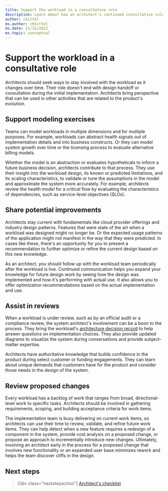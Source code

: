 ```yaml
---
title: Support the workload in a consultative role
description: Learn about how an architect's continued consultative role supports the workload team after product implementation.
author: ckittel
ms.author: chkittel
ms.date: 11/15/2023
ms.topic: conceptual
---
```


# Support the workload in a consultative role

Architects should seek ways to stay involved with the workload as it changes over time. Their role doesn't end with design handoff or consultation during the initial implementation. Architects bring perspective that can be used in other activities that are related to the product's evolution.

## Support modeling exercises

Teams can model workloads in multiple dimensions and for multiple purposes. For example, workloads can abstract health signals out of implementation details and into business constructs. Or they can model system growth over time or the licensing process to evaluate alternative billing models.  

Whether the model is an abstraction or evaluates hypotheticals to inform a future business decision, architects contribute to that process. They use their insight into the workload design, its known or predicted limitations, and its scaling characteristics, to validate or tune the assumptions in the model and approximate the system more accurately. For example, architects review the health model for a critical flow by evaluating the characteristics of dependencies, such as service-level objectives (SLOs).

## Share potential improvements

Architects stay current with fundamentals like cloud provider offerings and industry design patterns. Features that were state of the art when a workload was designed might no longer be. Or the expected usage patterns of the application might not manifest in the way that they were predicted. In cases like these, there's an opportunity for you to present a recommendation to further optimize or refine the current design based on this new knowledge.

As an architect, you should follow up with the workload team periodically after the workload is live. Continued communication helps you expand your knowledge for future design work by seeing how the design was implemented and how it's performing with actual use. It also allows you to offer optimization recommendations based on the actual implementation and use.

## Assist in reviews

When a workload is under review, such as by an official audit or a compliance review, the system architect's involvement can be a boon to the process. They bring the workload's [architecture decision record](./architecture-decision-record.md) to help answer questions on implementation choices. They also provide updated diagrams to visualize the system during conversations and provide subject-matter expertise.

Architects have authoritative knowledge that builds confidence in the product during select customer or funding engagements. They can learn about unique demands that customers have for the product and consider those needs in the design of the system.

## Review proposed changes

Every workload has a backlog of work that ranges from broad, directional-level work to specific tasks. Architects should be involved in gathering requirements, scoping, and building acceptance criteria for work items.

The implementation team is busy delivering on current work items, so architects can use their time to review, validate, and refine future work items. They can help detect when a new feature requires a redesign of a component in the system, provide cost analysis on a proposed change, or propose an approach to incrementally introduce new changes. Ultimately, involving an architect early in the process for a proposed change that involves new functionality or an expanded user base minimizes rework and helps the team discover cliffs in the design.

## Next steps

> [!div class="nextstepaction"]
> [Architect's checklist](checklist.md)